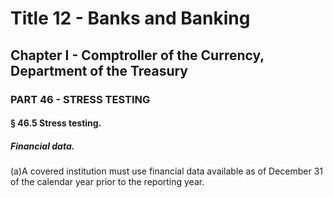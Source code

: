 
# Title 12 - Banks and Banking
## Chapter I - Comptroller of the Currency, Department of the Treasury
### PART 46 - STRESS TESTING
#### § 46.5 Stress testing.
##### Financial data.

(a)A covered institution must use financial data available as of December 31 of the calendar year prior to the reporting year.
